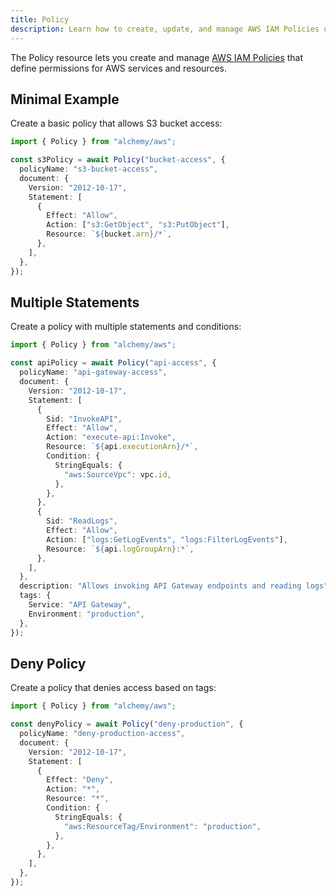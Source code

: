 ```yaml
---
title: Policy
description: Learn how to create, update, and manage AWS IAM Policies using Alchemy to define permissions for your AWS resources.
---
```


The Policy resource lets you create and manage [AWS IAM Policies](https://docs.aws.amazon.com/IAM/latest/UserGuide/access_policies.html) that define permissions for AWS services and resources.

## Minimal Example

Create a basic policy that allows S3 bucket access:

```ts
import { Policy } from "alchemy/aws";

const s3Policy = await Policy("bucket-access", {
  policyName: "s3-bucket-access",
  document: {
    Version: "2012-10-17",
    Statement: [
      {
        Effect: "Allow",
        Action: ["s3:GetObject", "s3:PutObject"],
        Resource: `${bucket.arn}/*`,
      },
    ],
  },
});
```

## Multiple Statements

Create a policy with multiple statements and conditions:

```ts
import { Policy } from "alchemy/aws";

const apiPolicy = await Policy("api-access", {
  policyName: "api-gateway-access",
  document: {
    Version: "2012-10-17",
    Statement: [
      {
        Sid: "InvokeAPI",
        Effect: "Allow",
        Action: "execute-api:Invoke",
        Resource: `${api.executionArn}/*`,
        Condition: {
          StringEquals: {
            "aws:SourceVpc": vpc.id,
          },
        },
      },
      {
        Sid: "ReadLogs",
        Effect: "Allow",
        Action: ["logs:GetLogEvents", "logs:FilterLogEvents"],
        Resource: `${api.logGroupArn}:*`,
      },
    ],
  },
  description: "Allows invoking API Gateway endpoints and reading logs",
  tags: {
    Service: "API Gateway",
    Environment: "production",
  },
});
```

## Deny Policy

Create a policy that denies access based on tags:

```ts
import { Policy } from "alchemy/aws";

const denyPolicy = await Policy("deny-production", {
  policyName: "deny-production-access",
  document: {
    Version: "2012-10-17",
    Statement: [
      {
        Effect: "Deny",
        Action: "*",
        Resource: "*",
        Condition: {
          StringEquals: {
            "aws:ResourceTag/Environment": "production",
          },
        },
      },
    ],
  },
});
```
